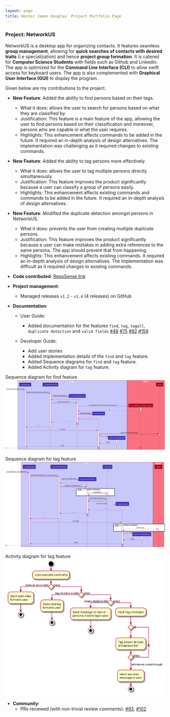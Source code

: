 ```yaml
---
layout: page
title: Hester James Douglas' Project Portfolio Page
---
```


### Project: NetworkUS

NetworkUS is a desktop app for organizing contacts. It features seamless **group management**, allowing for **quick searches of contacts with desired traits** (i.e specialization) and hence **project group formation**. It is catered for **Computer Science Students** with fields such as Github and Linkedin. The app is optimized for the **Command Line Interface (CLI)** to allow swift access for keyboard users. The app is also complemented with **Graphical User Interface (GUI)** to display the program.

Given below are my contributions to the project.

* **New Feature**: Added the ability to find persons based on their tags.
    * What it does: allows the user to search for persons based on what they are classified by.
    * Justification: This feature is a main feature of the app, allowing the user to find persons based on their classification and moreover, persons who are capable in what the user requires.
    * Highlights: This enhancement affects commands to be added in the future. It required an in-depth analysis of design alternatives. The implementation was challenging as it required changes to existing commands.

* **New Feature**: Added the ability to tag persons more effectively.
    * What it does: allows the user to tag multiple persons directly simultaneously.
    * Justification: This feature improves the product significantly because a user can classify a group of persons easily.
    * Highlights: This enhancement affects existing commands and commands to be added in the future. It required an in-depth analysis of design alternatives.

* **New Feature**: Modified the duplicate detection amongst persons in NetworkUS.
    * What it does: prevents the user from creating multiple duplicate persons.
    * Justification: This feature improves the product significantly because a user can make mistakes in adding extra references to the same persons. The app should prevent that from happening.
    * Highlights: This enhancement affects existing commands. It required an in-depth analysis of design alternatives. The implementation was difficult as it required changes to existing commands.

* **Code contributed**: [RepoSense link](https://nus-cs2103-ay2122s1.github.io/tp-dashboard/?search=e0543403&sort=groupTitle&sortWithin=title&since=2021-09-17&timeframe=commit&mergegroup=&groupSelect=groupByRepos&breakdown=false)

* **Project management**:
    * Managed releases `v1.2` - `v1.4` (4 releases) on GitHub
    
* **Documentation**:
  * User Guide:
    * Added documentation for the features `find`, `tag`, `tagall`, `duplicate detection` and `valid fields` [\#48](https://github.com/AY2122S1-CS2103T-T10-3/tp/pull/48) [\#75](https://github.com/AY2122S1-CS2103T-T10-3/tp/pull/75) [\#82](https://github.com/AY2122S1-CS2103T-T10-3/tp/pull/82) [\#159](https://github.com/AY2122S1-CS2103T-T10-3/tp/pull/159)
    
  * Developer Guide:
    * Add user stories
    * Added implementation details of the `find` and `tag` feature.
    * Added Sequence diagrams for `find` and `tag` feature.
    * Added Activity diagram for `tag` feature.
  
Sequence diagram for find feature
![FindSequenceDiagram](../images/FindTagSequenceDiagram.png)

Sequence diagram for tag feature
![TagSequenceDiagram](../images/TagSequenceDiagram.png)

Activity diagram for tag feature
![TagSequenceDiagram](../images/TagActivityDiagram.png)

* **Community**:
    * PRs reviewed (with non-trivial review comments): [\#93](https://github.com/AY2122S1-CS2103T-T10-3/tp/pull/93), [\#102](https://github.com/AY2122S1-CS2103T-T10-3/tp/pull/102)
    
